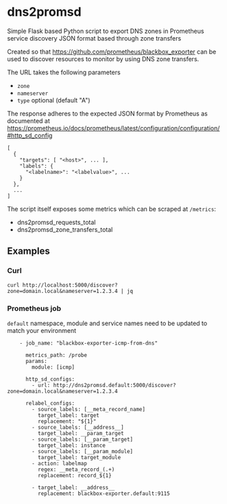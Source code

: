 # dns2promsd
Simple Flask based Python script to export DNS zones in Prometheus service discovery JSON format based through zone transfers

Created so that https://github.com/prometheus/blackbox_exporter can be used to discover resources to monitor by using DNS zone transfers.

The URL takes the following parameters

- `zone`
- `nameserver`
- `type` optional (default "A")

The response adheres to the expected JSON format by Prometheus as documented at https://prometheus.io/docs/prometheus/latest/configuration/configuration/#http_sd_config

```
[
  {
    "targets": [ "<host>", ... ],
    "labels": {
      "<labelname>": "<labelvalue>", ...
    }
  },
  ...
]
```

The script itself exposes some metrics which can be scraped at `/metrics`:
- dns2promsd_requests_total
- dns2promsd_zone_transfers_total

## Examples
### Curl
`curl http://localhost:5000/discover?zone=domain.local&nameserver=1.2.3.4 | jq`

### Prometheus job
`default` namespace, module and service names need to be updated to match your environment
```
    - job_name: "blackbox-exporter-icmp-from-dns"

      metrics_path: /probe
      params:
        module: [icmp]

      http_sd_configs:
        - url: http://dns2promsd.default:5000/discover?zone=domain.local&nameserver=1.2.3.4

      relabel_configs:
        - source_labels: [__meta_record_name]
          target_label: target
          replacement: "${1}"
        - source_labels: [__address__]
          target_label: __param_target
        - source_labels: [__param_target]
          target_label: instance  
        - source_labels: [__param_module]
          target_label: target_module  
        - action: labelmap
          regex: __meta_record_(.+)
          replacement: record_${1}

        - target_label: __address__
          replacement: blackbox-exporter.default:9115
```